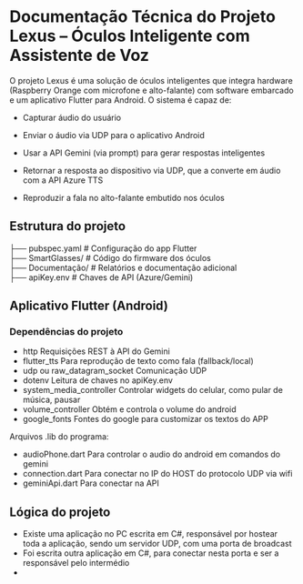 # Documentação Técnica do Projeto Lexus – Óculos Inteligente com Assistente de Voz

O projeto Lexus é uma solução de óculos inteligentes que integra hardware (Raspberry Orange com microfone e alto-falante) com software embarcado e um aplicativo Flutter para Android. O sistema é capaz de:

- Capturar áudio do usuário

- Enviar o áudio via UDP para o aplicativo Android

- Usar a API Gemini (via prompt) para gerar respostas inteligentes

- Retornar a resposta ao dispositivo via UDP, que a converte em áudio com a API Azure TTS

- Reproduzir a fala no alto-falante embutido nos óculos

## Estrutura do projeto

├── pubspec.yaml # Configuração do app Flutter<br>
├── SmartGlasses/ # Código do firmware dos óculos<br>
├── Documentação/ # Relatórios e documentação adicional<br>
├── apiKey.env # Chaves de API (Azure/Gemini)<br>


## Aplicativo Flutter (Android)

### Dependências do projeto
- http	Requisições REST à API do Gemini
- flutter_tts	Para reprodução de texto como fala (fallback/local)
- udp ou raw_datagram_socket	Comunicação UDP
- dotenv	Leitura de chaves no apiKey.env
- system_media_controller Controlar widgets do celular, como pular de música, pausar
- volume_controller Obtém e controla o volume do android
- google_fonts Fontes do google para customizar os textos do APP


Arquivos .lib do programa:
- audioPhone.dart Para controlar o audio do android em comandos do gemini
- connection.dart Para conectar no IP do HOST do protocolo UDP via wifi
- geminiApi.dart Para conectar na API


## Lógica do projeto

- Existe uma aplicação no PC escrita em C#, responsável por hostear toda a aplicação, sendo um servidor UDP, com uma porta de broadcast
- Foi escrita outra aplicação em C#, para conectar nesta porta e ser a responsável pelo intermédio
- 












